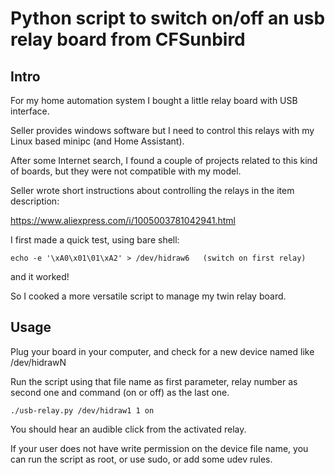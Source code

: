 # Python script to switch on/off an usb relay board from CFSunbird

## Intro

For my home automation system I bought a little relay board with USB interface.

Seller provides windows software but I need to control this relays with my Linux based minipc (and Home Assistant). 

After some Internet search, I found a couple of projects related to this kind of boards, but they were not compatible with my model.

Seller wrote short instructions about controlling the relays in the item description:

https://www.aliexpress.com/i/1005003781042941.html

I first made a quick test, using bare shell:
```
echo -e '\xA0\x01\01\xA2' > /dev/hidraw6   (switch on first relay)
```
and it worked!

So I cooked a more versatile script to manage my twin relay board.

## Usage

Plug your board in your computer, and check for a new device named like /dev/hidrawN 

Run the script using that file name as first parameter, relay number as second one and command (on or off) as the last one.
```
./usb-relay.py /dev/hidraw1 1 on
```
You should hear an audible click from the activated relay.

If your user does not have write permission on the device file name, you can run the script as root, or use sudo, or add some udev rules.


